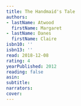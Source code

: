 ```yaml
---
title: The Handmaid's Tale
authors:
- lastName: Atwood
  firstName: Margaret
- lastName: Danes
  firstName: Claire
isbn10: ''
isbn13: ''
read: 2018-12-08
rating: 4
yearPublished: 2012
reading: false
asin:
subtitle:
narrators:
cover:
---
```

